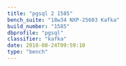 ```yaml
---
title: "pgsql 2 1585"
bench_suite: "18w34 NXP-25603 Kafka"
build_number: "1585"
dbprofile: "pgsql"
classifier: "kafka"
date: 2018-08-24T09:59:10
type: "bench"
---
```


